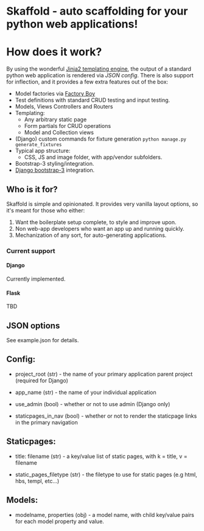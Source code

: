 Skaffold - auto scaffolding for your python web applications!
============================================================

# How does it work?

By using the wonderful [Jinja2 templating engine](https://github.com/mitsuhiko/jinja2), the output of a standard python web application is rendered via *JSON config*. There is also support for inflection, and it provides a few extra features out of the box:

* Model factories via [Factory Boy](https://github.com/rbarrois/factory_boy)
* Test definitions with standard CRUD testing and input testing.
* Models, Views Controllers and Routers
* Templating:
    * Any arbitrary static page
    * Form partials for CRUD operations
    * Model and Collection views
* (Django) custom commands for fixture generation `python manage.py generate_fixtures`
* Typical app structure:
    * CSS, JS and image folder, with app/vendor subfolders.
* Bootstrap-3 styling/integration.
* [Django bootstrap-3](https://github.com/dyve/django-bootstrap3) integration.

## Who is it for?

Skaffold is simple and opinionated. It provides very vanilla layout options, so it's meant for those who either:

1. Want the boilerplate setup complete, to style and improve upon.
2. Non web-app developers who want an app up and running quickly.
3. Mechanization of any sort, for auto-generating applications.

### Current support

#### Django

Currently implemented.

#### Flask

TBD

## JSON options

See example.json for details.

Config:
-----------
* project_root (str) - the name of your primary application parent project (required for Django)
* app_name (str) - the name of your individual application
* use_admin (bool) - whether or not to use admin (Django only)

* staticpages_in_nav (bool) - whether or not to render the staticpage links in the primary navigation

Staticpages:
-----------
* title: filename (str) - a key/value list of static pages, with k = title, v = filename

* static_pages_filetype (str) - the filetype to use for static pages (e.g html, hbs, templ, etc...)

Models:
-----------
* modelname, properties (obj) - a model name, with child key/value pairs for each model property and value.
